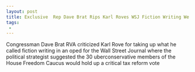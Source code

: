```yaml
---
layout: post
title: Exclusive  Rep Dave Brat Rips Karl Roves WSJ Fiction Writing We Cannot Pull a Nancy Pelosi on Tax Reform
tags:
 -
---
```

Congressman Dave Brat RVA criticized Karl Rove for taking up what he called fiction writing in an oped for the Wall Street Journal where the political strategist suggested the 30 uberconservative members of the House Freedom Caucus would hold up a critical tax reform vote
